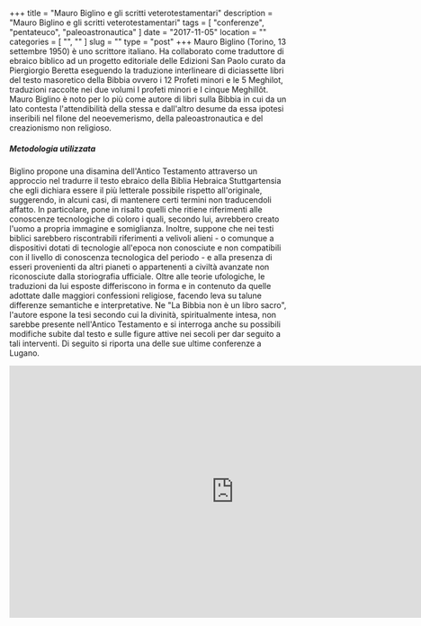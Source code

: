 +++
title = "Mauro Biglino e gli scritti veterotestamentari"
description = "Mauro Biglino e gli scritti veterotestamentari"
tags = [ "conferenze", "pentateuco", "paleoastronautica" ]
date = "2017-11-05"
location = ""
categories = [
  "",
  ""
]
slug = ""
type = "post"
+++
Mauro Biglino (Torino, 13 settembre 1950) è uno scrittore italiano. Ha collaborato come traduttore di ebraico biblico ad un progetto editoriale delle Edizioni San Paolo curato da Piergiorgio Beretta eseguendo la traduzione interlineare di diciassette libri del testo masoretico della Bibbia ovvero i 12 Profeti minori e le 5 Meghilot, traduzioni raccolte nei due volumi I profeti minori e I cinque Meghillôt. Mauro Biglino è noto per lo più come autore di libri sulla Bibbia in cui da un lato contesta l'attendibilità della stessa e dall'altro desume da essa ipotesi inseribili nel filone del neoevemerismo, della paleoastronautica e del creazionismo non religioso.

##### Metodologia utilizzata
Biglino propone una disamina dell'Antico Testamento attraverso un approccio nel tradurre il testo ebraico della Biblia Hebraica Stuttgartensia che egli dichiara essere il più letterale possibile rispetto all'originale, suggerendo, in alcuni casi, di mantenere certi termini non traducendoli affatto. In particolare, pone in risalto quelli che ritiene riferimenti alle conoscenze tecnologiche di coloro i quali, secondo lui, avrebbero creato l'uomo a propria immagine e somiglianza. Inoltre, suppone che nei testi biblici sarebbero riscontrabili riferimenti a velivoli alieni - o comunque a dispositivi dotati di tecnologie all'epoca non conosciute e non compatibili con il livello di conoscenza tecnologica del periodo - e alla presenza di esseri provenienti da altri pianeti o appartenenti a civiltà avanzate non riconosciute dalla storiografia ufficiale. Oltre alle teorie ufologiche, le traduzioni da lui esposte differiscono in forma e in contenuto da quelle adottate dalle maggiori confessioni religiose, facendo leva su talune differenze semantiche e interpretative. Ne "La Bibbia non è un libro sacro", l'autore espone la tesi secondo cui la divinità, spiritualmente intesa, non sarebbe presente nell'Antico Testamento e si interroga anche su possibili modifiche subite dal testo e sulle figure attive nei secoli per dar seguito a tali interventi. Di seguito si riporta una delle sue ultime conferenze a Lugano. 

<center><iframe width="798" height="448" src="https://www.youtube.com/embed/8ohWFoMWNXc?rel=0" frameborder="0" allowfullscreen></iframe></center>
